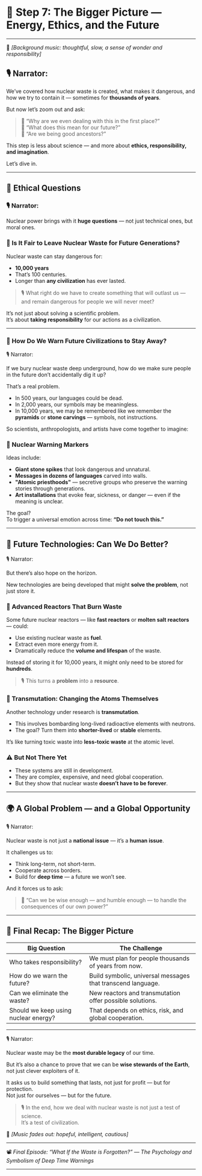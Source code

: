 # 🔹 Step 7: The Bigger Picture — Energy, Ethics, and the Future  
---

🎵 *[Background music: thoughtful, slow, a sense of wonder and responsibility]*

## 🎙️ Narrator:

We’ve covered how nuclear waste is created, what makes it dangerous, and how we try to contain it — sometimes for **thousands of years**.

But now let’s zoom out and ask:

> 💬 “Why are we even dealing with this in the first place?”  
> 💬 “What does this mean for our future?”  
> 💬 “Are we being good ancestors?”

This step is less about science — and more about **ethics, responsibility, and imagination**.

Let’s dive in.

---

## 🧭 Ethical Questions

### 🎙️ Narrator:

Nuclear power brings with it **huge questions** — not just technical ones, but moral ones.

### 💬 Is It Fair to Leave Nuclear Waste for Future Generations?

Nuclear waste can stay dangerous for:
- **10,000 years**
- That’s 100 centuries.
- Longer than **any civilization** has ever lasted.

> 🎙️ What right do we have to create something that will outlast us — and remain dangerous for people we will never meet?

It’s not just about solving a scientific problem.  
It’s about **taking responsibility** for our actions as a civilization.

---

### 💬 How Do We Warn Future Civilizations to Stay Away?

🎙️ Narrator:

If we bury nuclear waste deep underground, how do we make sure people in the future don’t accidentally dig it up?

That’s a real problem.

- In 500 years, our languages could be dead.
- In 2,000 years, our symbols may be meaningless.
- In 10,000 years, we may be remembered like we remember the **pyramids** or **stone carvings** — symbols, not instructions.

So scientists, anthropologists, and artists have come together to imagine:

### 🚧 Nuclear Warning Markers

Ideas include:
- **Giant stone spikes** that look dangerous and unnatural.
- **Messages in dozens of languages** carved into walls.
- **"Atomic priesthoods"** — secretive groups who preserve the warning stories through generations.
- **Art installations** that evoke fear, sickness, or danger — even if the meaning is unclear.

The goal?  
To trigger a universal emotion across time: **“Do not touch this.”**

---

## 🚀 Future Technologies: Can We Do Better?

🎙️ Narrator:

But there’s also hope on the horizon.

New technologies are being developed that might **solve the problem**, not just store it.

### 🔁 Advanced Reactors That Burn Waste

Some future nuclear reactors — like **fast reactors** or **molten salt reactors** — could:

- Use existing nuclear waste as **fuel**.
- Extract even more energy from it.
- Dramatically reduce the **volume and lifespan** of the waste.

Instead of storing it for 10,000 years, it might only need to be stored for **hundreds**.

> 🎙️ This turns a **problem** into a **resource**.

### 🧪 Transmutation: Changing the Atoms Themselves

Another technology under research is **transmutation**.

- This involves bombarding long-lived radioactive elements with neutrons.
- The goal? Turn them into **shorter-lived** or **stable** elements.

It’s like turning toxic waste into **less-toxic waste** at the atomic level.

### ⚠️ But Not There Yet

- These systems are still in development.
- They are complex, expensive, and need global cooperation.
- But they show that nuclear waste **doesn’t have to be forever**.

---

## 🌍 A Global Problem — and a Global Opportunity

🎙️ Narrator:

Nuclear waste is not just a **national issue** — it’s a **human issue**.

It challenges us to:

- Think long-term, not short-term.
- Cooperate across borders.
- Build for **deep time** — a future we won’t see.

And it forces us to ask:

> 💬 “Can we be wise enough — and humble enough — to handle the consequences of our own power?”

---

## 🔁 Final Recap: The Bigger Picture

| Big Question                             | The Challenge                                               |
|------------------------------------------|-------------------------------------------------------------|
| Who takes responsibility?                | We must plan for people thousands of years from now.        |
| How do we warn the future?               | Build symbolic, universal messages that transcend language. |
| Can we eliminate the waste?              | New reactors and transmutation offer possible solutions.    |
| Should we keep using nuclear energy?     | That depends on ethics, risk, and global cooperation.       |

---

🎙️ Narrator:

Nuclear waste may be the **most durable legacy** of our time.

But it’s also a chance to prove that we can be **wise stewards of the Earth**, not just clever exploiters of it.

It asks us to build something that lasts, not just for profit — but for protection.  
Not just for ourselves — but for the future.

> 🎙️ In the end, how we deal with nuclear waste is not just a test of science.  
> It’s a test of civilization.

🎵 *[Music fades out: hopeful, intelligent, cautious]*

---

📽️ *Final Episode: “What If the Waste is Forgotten?” — The Psychology and Symbolism of Deep Time Warnings*

---
